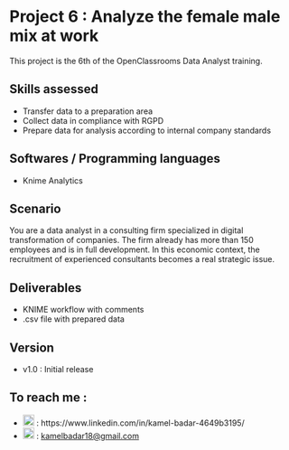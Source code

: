 # Project 6 : Analyze the female male mix at work

This project is the 6th of the OpenClassrooms Data Analyst training. 
 
## Skills assessed

- Transfer data to a preparation area
- Collect data in compliance with RGPD
- Prepare data for analysis according to internal company standards

## Softwares / Programming languages

- Knime Analytics  


## Scenario

You are a data analyst in a consulting firm specialized in digital transformation of companies. The firm already has more than 150 employees and is in full development. In this economic context, the recruitment of experienced consultants becomes a real strategic issue.

## Deliverables

- KNIME workflow with comments
- .csv file with prepared data

## Version

- v1.0 : Initial release

## To reach me :
<ul>
  <li> <img src="https://cdn-icons-png.flaticon.com/512/174/174857.png" width="20"/> : https://www.linkedin.com/in/kamel-badar-4649b3195/</li>
  <li> <img src="https://mailmeteor.com/logos/assets/PNG/Gmail_Logo_256px.png" width="20"/> : <a href="mailto:kamelbadar18@gmail.com">kamelbadar18@gmail.com</a> </li>
</ul>
